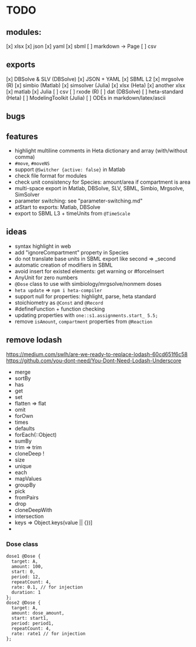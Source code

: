 # TODO

## modules:

[x] xlsx
[x] json
[x] yaml
[x] sbml
[ ] markdown -> Page
[ ] csv

## exports

[x] DBSolve & SLV (DBSolve)
[x] JSON + YAML
[x] SBML L2
[x] mrgsolve (R)
[x] simbio (Matlab)
[x] simsolver (Julia)
[x] xlsx (Heta)
[x] another xlsx
[x] matlab
[x] Julia
[ ] csv
[ ] rxode (R)
[ ] dat (DBSolve)
[ ] heta-standard (Heta)
[ ] ModelingToolkit (Julia)
[ ] ODEs in markdown/latex/ascii

## bugs


## features

- highlight multiline comments in Heta dictionary and array (with/without comma)
- `#move`, `#moveNS`
- support `@Switcher {active: false}` in Matlab
- check file format for modules
- check unit consistency for Species: amount/area if compartment is area 
- multi-space export in Matlab, DBSolve, SLV, SBML, Simbio, Mrgsolve, SimSolver
- parameter switching: see "parameter-switching.md"
- atStart to exports: Matlab, DBSolve
- export to SBML L3 + timeUnits from `@TimeScale`

## ideas

- syntax highlight in web
- add "ignoreCompartment" property in Species
- do not translate base units in SBML export like second => _second
- automatic creation of modifiers in SBML
- avoid insert for existed elements: get warning or #forceInsert 
- AnyUnit for zero numbers
- `@Dose` class to use with simbiology/mrgsolve/nonmem doses
- `heta update` => `npm i heta-compiler`
- support null for properties: highlight, parse, heta standard
- stoichiometry as `@Const` and `@Record`
- #defineFunction + function checking
- updating properties with `one::s1.assignments.start_ 5.5;`
- remove `isAmount`, `compartment` properties from `@Reaction`

## remove lodash

https://medium.com/swlh/are-we-ready-to-replace-lodash-60cd651f6c58
https://github.com/you-dont-need/You-Dont-Need-Lodash-Underscore

- merge
- sortBy
- has
- get
- set
- flatten => flat
- omit
- forOwn
- times
- defaults
- forEach(::Object)
- sumBy
- trim => trim
- cloneDeep !
- size
- unique
- each
- mapValues
- groupBy
- pick
- fromPairs
- drop
- cloneDeepWith
- intersection
- keys => Object.keys(value || {})]
- 

### Dose class

```heta
dose1 @Dose {
  target: A,
  amount: 100,
  start: 0,
  period: 12,
  repeatCount: 4,
  rate: 0.1, // for injection
  duration: 1
};
dose2 @Dose {
  target: A,
  amount: dose_amount,
  start: start1,
  period: period1,
  repeatCount: 4,
  rate: rate1 // for injection
};
```
